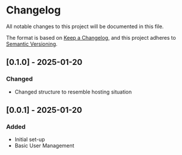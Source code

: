 # Changelog

All notable changes to this project will be documented in this file.

The format is based on [Keep a Changelog](https://keepachangelog.com/en/1.1.0/),
and this project adheres to [Semantic Versioning](https://semver.org/spec/v2.0.0.html).

## [0.1.0] - 2025-01-20

### Changed

- Changed structure to resemble hosting situation

## [0.0.1] - 2025-01-20

### Added

- Initial set-up
- Basic User Management
